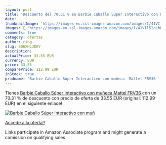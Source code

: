 ```yaml
---
layout: post
title: 'Descuento del 70.31 % en Barbie Caballo Súper Interactivo con muñ'
date: 
thumbnailImage: 'https://images-eu.ssl-images-amazon.com/images/I/41VIl52oLbL._SL200_.jpg'
images: [ 'https://images-eu.ssl-images-amazon.com/images/I/41VIl52oLbL._SL200_.jpg' ]
comments: true
category: ofertas
author: ring
slug: B06XHLJDBY
description:
actualPrice: 33.55 EUR
currency: EUR
price: 33.55
comparePrice: 112.99 EUR
inStock: true
prodname: 'Barbie Caballo Súper Interactivo con muñeca  Mattel FRV36 '
---
```


Tienes [Barbie Caballo Súper Interactivo con muñeca  Mattel FRV36 ](https://www.amazon.es/dp/B06XHLJDBY/?tag=tolees-21) con un 70.31 % de descuento con precio de oferta de 33.55 EUR (original: 112.99 EUR) en el siguiente enlace!

[![Barbie Caballo Súper Interactivo con muñ](https://images-eu.ssl-images-amazon.com/images/I/41VIl52oLbL._SL200_.jpg)](https://www.amazon.es/dp/B06XHLJDBY/?tag=tolees-21)

[Accede a la oferta!!](https://www.amazon.es/dp/B06XHLJDBY/?tag=tolees-21)

Links participate in Amazon Associate program and might generate a comission on qualifying sales


